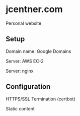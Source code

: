 # jcentner.com
Personal website

## Setup
Domain name: Google Domains

Server: AWS EC-2

Server: nginx

## Configuration

HTTPS/SSL Termination (certbot)

Static content
